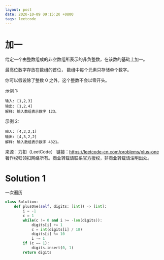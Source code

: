 ```yaml
---
layout: post
date: 2020-10-09 09:15:20 +0800
tags: leetcode
---
```


# 加一

给定一个由整数组成的非空数组所表示的非负整数，在该数的基础上加一。

最高位数字存放在数组的首位， 数组中每个元素只存储单个数字。

你可以假设除了整数 0 之外，这个整数不会以零开头。

示例 1:
```
输入: [1,2,3]
输出: [1,2,4]
解释: 输入数组表示数字 123。
```
示例 2:
```
输入: [4,3,2,1]
输出: [4,3,2,2]
解释: 输入数组表示数字 4321。
```
来源：力扣（LeetCode）
链接：https://leetcode-cn.com/problems/plus-one
著作权归领扣网络所有。商业转载请联系官方授权，非商业转载请注明出处。

# Solution 1
一次遍历  
``` python
class Solution:
    def plusOne(self, digits: [int]) -> [int]:
        i = -1
        c = 1
        while(c != 0 and i >= -len(digits)):
            digits[i] += 1
            c = int(digits[i] / 10)
            digits[i] %= 10
            i -= 1
        if (c == 1):
            digits.insert(0, 1)
        return digits
```